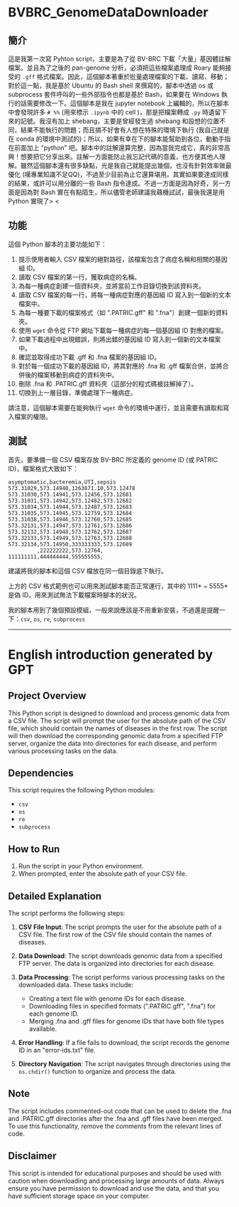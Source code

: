 # BVBRC_GenomeDataDownloader

## 簡介

這是我第一次寫 Pyhton script，主要是為了從 BV-BRC 下載「大量」基因體註解檔案。並且為了之後的 pan-genome 分析，必須把這些檔案處理成 Roary 能夠接受的 `.gff` 格式檔案。因此，這個腳本著重於批量處理檔案的下載、讀寫、移動；對於這一點，我是基於 Ubuntu 的 Bash shell 來撰寫的，腳本中透過 os 或 subprocess 套件呼叫的一些外部指令也都是基於 Bash，如果要在 Windows 執行的話需要修改一下。這個腳本是我在 jupyter notebook 上編輯的，所以在腳本中會發現許多 `# %%` (用來標示 `.ipynb` 中的 cell )，那是把檔案轉成 `.py` 時遺留下來的記號。我沒有加上 shebang，主要是曾經發生過 shebang 和設想的位置不同，結果不能執行的問題；而且搞不好會有人想在特殊的環境下執行 (我自己就是在 conda 的環境中測試的)；所以，如果有幸在下的腳本能幫助到各位，動動手指在前面加上 "python" 吧。腳本中的註解還算完整，因為當我完成它，真的非常高興！想要把它分享出來。註解一方面能防止我忘記代碼的意義，也方便其他人理解。雖然這個腳本還有很多缺點，光是我自己就能提出幾個，也沒有針對效率做最優化 (嘆專業知識不足QQ)，不過至少目前為止它還算堪用。其實如果要達成同樣的結果，或許可以用分離的一些 Bash 指令達成。不過一方面是因為好奇，另一方面是因為對 Bash 實在有點陌生，所以儘管老師建議我藉機試試，最後我還是用 Python 實現了> <

## 功能

這個 Python 腳本的主要功能如下：

1. 提示使用者輸入 CSV 檔案的絕對路徑，該檔案包含了病症名稱和相關的基因組 ID。
2. 讀取 CSV 檔案的第一行，獲取病症的名稱。
3. 為每一種病症創建一個資料夾，並將當前工作目錄切換到該資料夾。
4. 讀取 CSV 檔案的每一行，將每一種病症對應的基因組 ID 寫入到一個新的文本檔案中。
5. 為每一種要下載的檔案格式（如 ".PATRIC.gff" 和 ".fna"）創建一個新的資料夾。
6. 使用 `wget` 命令從 FTP 網址下載每一種病症的每一個基因組 ID 對應的檔案。
7. 如果下載過程中出現錯誤，則將出錯的基因組 ID 寫入到一個新的文本檔案中。
8. 確認並取得成功下載 .gff 和 .fna 檔案的基因組 ID。
9. 對於每一個成功下載的基因組 ID，將其對應的 .fna 和 .gff 檔案合併，並將合併後的檔案移動到病症的資料夾中。
10. 刪除 .fna 和 .PATRIC.gff 資料夾（這部分的程式碼被註解掉了）。
11. 切換到上一層目錄，準備處理下一種病症。

請注意，這個腳本需要在能夠執行 `wget` 命令的環境中運行，並且需要有讀取和寫入檔案的權限。

## 測試

首先，要準備一個 CSV 檔案存放 BV-BRC 所定義的 genome ID (或 PATRIC ID)，檔案格式大致如下：

```
asymptomatic,bacteremia,UTI,sepsis
573.31029,573.14940,1263871.10,573.12478
573.31030,573.14941,573.12456,573.12681
573.31031,573.14942,573.12482,573.12682
573.31034,573.14944,573.12487,573.12683
573.31035,573.14945,573.12759,573.12684
573.31038,573.14946,573.12760,573.12685
573.32131,573.14947,573.12761,573.12686
573.32132,573.14948,573.12762,573.12687
573.32133,573.14949,573.12763,573.12688
573.32134,573.14950,333333333,573.12689
         ,222222222,573.12764,
111111111,444444444,555555555,
```
建議將我的腳本和這個 CSV 檔放在同一個目錄底下執行。

上方的 CSV 格式範例也可以用來測試腳本能否正常運行，其中的 1111* ~ 5555* 是偽 ID，用來測試無法下載檔案時腳本的狀況。

我的腳本用到了幾個預設模組，一般來說應該是不用重新安裝，不過還是提醒一下：`csv`, `os`, `re`, `subprocess`

---

# English introduction generated by GPT

## Project Overview

This Python script is designed to download and process genomic data from a CSV file. The script will prompt the user for the absolute path of the CSV file, which should contain the names of diseases in the first row. The script will then download the corresponding genomic data from a specified FTP server, organize the data into directories for each disease, and perform various processing tasks on the data.

## Dependencies

This script requires the following Python modules:

- `csv`
- `os`
- `re`
- `subprocess`

## How to Run

1. Run the script in your Python environment.
2. When prompted, enter the absolute path of your CSV file.

## Detailed Explanation

The script performs the following steps:

1. **CSV File Input**: The script prompts the user for the absolute path of a CSV file. The first row of the CSV file should contain the names of diseases.

2. **Data Download**: The script downloads genomic data from a specified FTP server. The data is organized into directories for each disease.

3. **Data Processing**: The script performs various processing tasks on the downloaded data. These tasks include:
   - Creating a text file with genome IDs for each disease.
   - Downloading files in specified formats (".PATRIC.gff", ".fna") for each genome ID.
   - Merging .fna and .gff files for genome IDs that have both file types available.

4. **Error Handling**: If a file fails to download, the script records the genome ID in an "error-ids.txt" file.

5. **Directory Navigation**: The script navigates through directories using the `os.chdir()` function to organize and process the data.

## Note

The script includes commented-out code that can be used to delete the .fna and .PATRIC.gff directories after the .fna and .gff files have been merged. To use this functionality, remove the comments from the relevant lines of code.

## Disclaimer

This script is intended for educational purposes and should be used with caution when downloading and processing large amounts of data. Always ensure you have permission to download and use the data, and that you have sufficient storage space on your computer.
